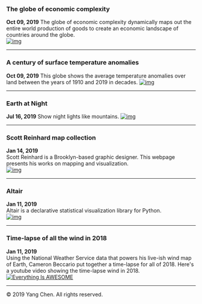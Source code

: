 ### The globe of economic complexity
**Oct 09, 2019**
The globe of economic complexity dynamically maps out the entire world production of goods to create an economic landscape of countries around the globe.  
[![img](http://4.bp.blogspot.com/-wCH4DD1FMRo/VdwnwpLNuWI/AAAAAAAAsU8/YTorxonb6kY/s523/logo.gif)](http://globe.cid.harvard.edu/)

---

### A century of surface temperature anomalies
**Oct 09, 2019**
This globe shows the average temperature anomalies over land between the years of 1910 and 2019 in decades.
[![img](https://lh3.googleusercontent.com/tiomP2XCGzITMUCqd8qchxDX-rfUdrZy8RkdSmYZRpMJh8mVieYHAVH0TtqhauFBHTfGewXCPquXZfVuAwuL4i8GmPkvFQ=s850)](http://students.washington.edu/aodhan/webgl_globe.html)

---

### Earth at Night
**Jul 16, 2019**
Show night lights like mountains.
[![img](https://pbs.twimg.com/media/D0_za67XcAQYpif?format=jpg&name=medium)](https://jwasilgeo.github.io/esri-experiments/earth-at-night/)

--- 

### Scott Reinhard map collection
**Jan 14, 2019**  
Scott Reinhard is a Brooklyn-based graphic designer. This webpage presents his works on mapping and visualization.  
[![img](https://freight.cargocollective.com/w/2000/q/94/i/4db1cd8b5b04016468367d3c0157fee5c7fd143d07ff3c02dab60757feec96b3/Couteau-des-prairies-forweb.jpg)](https://scottreinhard.com/Mapping-and-Visualization)

--- 

### Altair
**Jan 11, 2019**  
Altair is a declarative statistical visualization library for Python.  
[![img](https://embedwistia-a.akamaihd.net/deliveries/25a8ddb65349f1dcb8423a919074eeceffb77810.jpg)](https://github.com/altair-viz/altair)

---

### Time-lapse of all the wind in 2018
**Jan 11, 2019**  
Using the National Weather Service data that powers his live-ish wind map of Earth, Cameron Beccario put together a time-lapse for all of 2018. Here's a youtube video showing the time-lapse wind in 2018.  
[![Everything Is AWESOME](https://img.youtube.com/vi/obsw9qiBnjo/0.jpg)](https://youtu.be/obsw9qiBnjo "Earth")

---  
© 2019 Yang Chen. All rights reserved.
